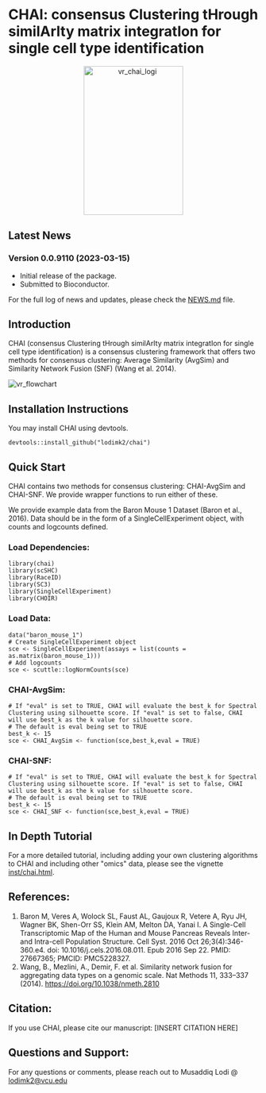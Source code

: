 # CHAI: consensus Clustering tHrough similArIty matrix integratIon for single cell type identification 
<div style="text-align: center;">
    <img src="https://github.com/lodimk2/chai/assets/69815640/c3894c8e-91c3-45a5-acaa-0a6ca8eb79e6" alt="vr_chai_logi" width="200px" height="300px">
</div>


## Latest News
### Version 0.0.9110 (2023-03-15)
- Initial release of the package.
- Submitted to Bioconductor.

For the full log of news and updates, please check the [NEWS.md](NEWS.md) file.

## Introduction 
CHAI (consensus Clustering tHrough similArIty matrix integratIon for single cell type identification) is a consensus clustering framework that offers two methods for consensus clustering: Average Similarity (AvgSim) and Similarity Network Fusion (SNF) (Wang et al. 2014).

![vr_flowchart](https://github.com/lodimk2/chai/assets/69815640/21202365-38f7-4fa9-aeff-c8f5b14c9fe9)

## Installation Instructions 

You may install CHAI using devtools. 

```devtools::install_github("lodimk2/chai")```

## Quick Start

CHAI contains two methods for consensus clustering: CHAI-AvgSim and CHAI-SNF. We provide wrapper functions to run either of these. 

We provide example data from the Baron Mouse 1 Dataset (Baron et al., 2016). Data should be in the form of a SingleCellExperiment object, with counts and logcounts defined. 

### Load Dependencies:

```
library(chai)
library(scSHC)
library(RaceID)
library(SC3)
library(SingleCellExperiment)
library(CHOIR)
```

### Load Data:

```
data("baron_mouse_1")
# Create SingleCellExperiment object
sce <- SingleCellExperiment(assays = list(counts = as.matrix(baron_mouse_1)))
# Add logcounts 
sce <- scuttle::logNormCounts(sce)
```
### CHAI-AvgSim:

```
# If "eval" is set to TRUE, CHAI will evaluate the best_k for Spectral Clustering using silhouette score. If "eval" is set to false, CHAI will use best_k as the k value for silhouette score.
# The default is eval being set to TRUE
best_k <- 15
sce <- CHAI_AvgSim <- function(sce,best_k,eval = TRUE)
```

### CHAI-SNF:

```
# If "eval" is set to TRUE, CHAI will evaluate the best_k for Spectral Clustering using silhouette score. If "eval" is set to false, CHAI will use best_k as the k value for silhouette score.
# The default is eval being set to TRUE
best_k <- 15
sce <- CHAI_SNF <- function(sce,best_k,eval = TRUE)
```
## In Depth Tutorial
For a more detailed tutorial, including adding your own clustering algorithms to CHAI and including other "omics" data, please see the vignette [inst/chai.html](inst/chai.html). 


## References:
1. Baron M, Veres A, Wolock SL, Faust AL, Gaujoux R, Vetere A, Ryu JH, Wagner BK, Shen-Orr SS, Klein AM, Melton DA, Yanai I. A Single-Cell Transcriptomic Map of the Human and Mouse Pancreas Reveals Inter- and Intra-cell Population Structure. Cell Syst. 2016 Oct 26;3(4):346-360.e4. doi: 10.1016/j.cels.2016.08.011. Epub 2016 Sep 22. PMID: 27667365; PMCID: PMC5228327.
2. Wang, B., Mezlini, A., Demir, F. et al. Similarity network fusion for aggregating data types on a genomic scale. Nat Methods 11, 333–337 (2014). https://doi.org/10.1038/nmeth.2810

## Citation:
If you use CHAI, please cite our manuscript: [INSERT CITATION HERE]

## Questions and Support:
For any questions or comments, please reach out to Musaddiq Lodi @ lodimk2@vcu.edu


